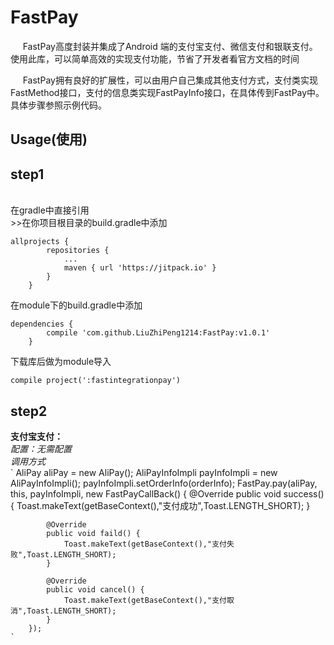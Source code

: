 FastPay
=======
      FastPay高度封装并集成了Android 端的支付宝支付、微信支付和银联支付。使用此库，可以简单高效的实现支付功能，节省了开发者看官方文档的时间
      
      FastPay拥有良好的扩展性，可以由用户自己集成其他支付方式，支付类实现FastMethod接口，支付的信息类实现FastPayInfo接口，在具体传到FastPay中。具体步骤参照示例代码。
      
Usage(使用)
---------------------------
step1
-


<br>在gradle中直接引用<br>>>在你项目根目录的build.gradle中添加<br>
```
allprojects {
		repositories {
			...
			maven { url 'https://jitpack.io' }
		}
	}
```
在module下的build.gradle中添加<br>
```
dependencies {
		compile 'com.github.LiuZhiPeng1214:FastPay:v1.0.1'
	}
```

下载库后做为module导入

```
compile project(':fastintegrationpay')
```
step2
-
**支付宝支付：<br>**
*配置：无需配置<br>*
*调用方式<br>*
` AliPay aliPay = new AliPay();
        AliPayInfoImpli payInfoImpli = new AliPayInfoImpli();
        payInfoImpli.setOrderInfo(orderInfo);
        FastPay.pay(aliPay, this, payInfoImpli, new FastPayCallBack() {
            @Override
            public void success() {
                Toast.makeText(getBaseContext(),"支付成功",Toast.LENGTH_SHORT);
            }

            @Override
            public void faild() {
                Toast.makeText(getBaseContext(),"支付失败",Toast.LENGTH_SHORT);
            }

            @Override
            public void cancel() {
                Toast.makeText(getBaseContext(),"支付取消",Toast.LENGTH_SHORT);
            }
        });
	`
